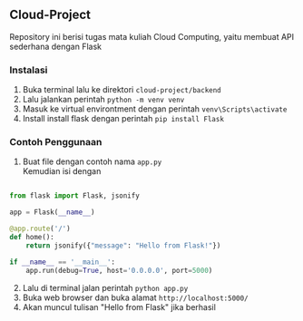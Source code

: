 ## Cloud-Project

Repository ini berisi tugas mata kuliah Cloud Computing, yaitu membuat API sederhana dengan Flask

### Instalasi

<!-- #### Backend -->

1. Buka terminal lalu ke direktori `cloud-project/backend`
2. Lalu jalankan perintah `python -m venv venv`
3. Masuk ke virtual environtment dengan perintah `venv\Scripts\activate`
4. Install install flask dengan perintah `pip install Flask`


### Contoh Penggunaan

<!-- #### Backend -->

1. Buat file dengan contoh nama `app.py`<br>
Kemudian isi dengan 
```py

from flask import Flask, jsonify

app = Flask(__name__)

@app.route('/')
def home():
    return jsonify({"message": "Hello from Flask!"})

if __name__ == '__main__':
    app.run(debug=True, host='0.0.0.0', port=5000)

```


2. Lalu di terminal jalan perintah `python app.py`
3. Buka web browser dan buka alamat `http://localhost:5000/`
4. Akan muncul tulisan "Hello from Flask" jika berhasil

